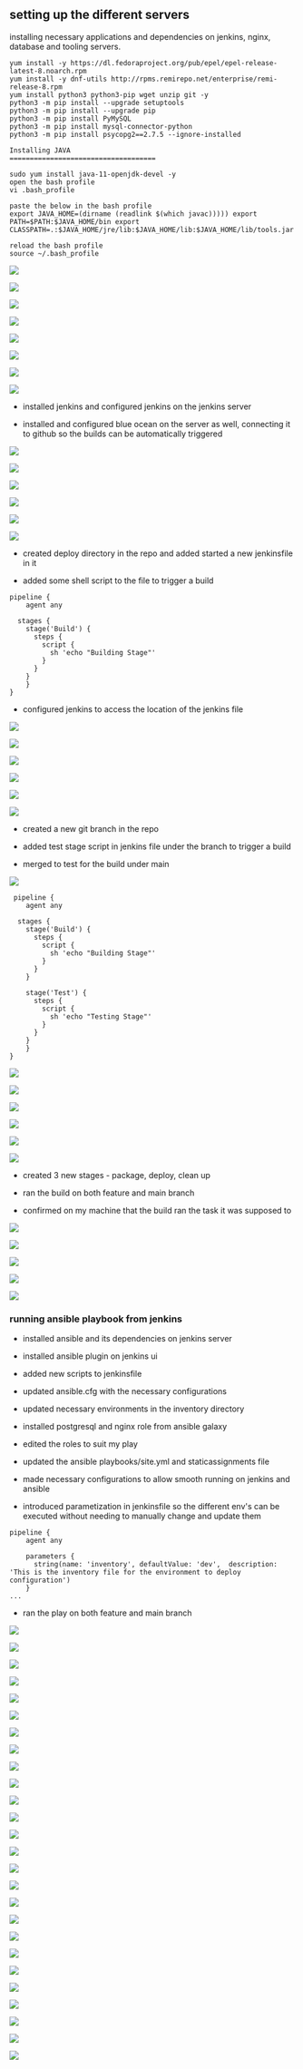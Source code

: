 ## setting up the different servers 

installing necessary applications and dependencies on jenkins, nginx, database and tooling servers.

```
yum install -y https://dl.fedoraproject.org/pub/epel/epel-release-latest-8.noarch.rpm
yum install -y dnf-utils http://rpms.remirepo.net/enterprise/remi-release-8.rpm
yum install python3 python3-pip wget unzip git -y
python3 -m pip install --upgrade setuptools
python3 -m pip install --upgrade pip
python3 -m pip install PyMySQL
python3 -m pip install mysql-connector-python
python3 -m pip install psycopg2==2.7.5 --ignore-installed
```

```
Installing JAVA
====================================

sudo yum install java-11-openjdk-devel -y
open the bash profile
vi .bash_profile

paste the below in the bash profile
export JAVA_HOME=(dirname (readlink $(which javac))))) export PATH=$PATH:$JAVA_HOME/bin export CLASSPATH=.:$JAVA_HOME/jre/lib:$JAVA_HOME/lib:$JAVA_HOME/lib/tools.jar

reload the bash profile
source ~/.bash_profile
```
![](images/epelrelease.png)

![](images/remirepositoryinstall.png)

![](images/gitinstall.png)

![](images/javainstall.png)

![](images/wgetb4jenkins.png)

![](images/vijava11.png)

![](images/vijavaaftjavainstall1.png)

![](images/reloadbashprofile2.png)

- installed jenkins and configured jenkins on the jenkins server

- installed and configured blue ocean on the server as well, connecting it to github so the builds can be automatically triggered

![](images/jenkinsinstall3.png)

![](images/jenkinssetup33.png)

![](images/jenkinssetup333.png)

![](images/jenkinsrepokey.png)

![](images/blueocean3.png)

![](images/jenkinsblueoceangithubsetup33.png)

- created deploy directory in the repo and added started a new jenkinsfile in it

- added some shell script to the file to trigger a build

```
pipeline {
    agent any

  stages {
    stage('Build') {
      steps {
        script {
          sh 'echo "Building Stage"'
        }
      }
    }
    }
}
```

- configured jenkins to access the location of the jenkins file 

![](images/jenkinsfile4.png)

![](images/jenkinsbuild44.png)

![](images/jenkinsbuild444.png)

![](images/jenkinsbuild4444.png)

![](images/blueocean444.png)

![](images/blueoceanjenkinsbuild44444.png)

- created a new git branch in the repo 

- added test stage script in jenkins file under the branch to trigger a build

- merged to test for the build under main 

![](images/gitbranchfeature5.png)

```
 pipeline {
    agent any

  stages {
    stage('Build') {
      steps {
        script {
          sh 'echo "Building Stage"'
        }
      }
    }

    stage('Test') {
      steps {
        script {
          sh 'echo "Testing Stage"'
        }
      }
    }
    }
}
```

![](images/gitpushfeature5.png)

![](images/jenkinsbuild5.png)

![](images/jenkinsbranch5.png)

![](images/jenkinsbranch55.png)

![](images/jenkinsbranch555.png)

![](images/jenkinsbranchmaintest5.png)

- created 3 new stages - package, deploy, clean up 

- ran the build on both feature and main branch

- confirmed on my machine that the build ran the task it was supposed to

![](images/jenkinsfilecleanup6.png)

![](images/jenkinsfilecleanup66.png)

![](images/jenkinsfilecleanupoceanbuild6.png)

![](images/jenkinsfilecleanupmain6.png)

![](images/jenkinsfilecleanuplsvar6.png)


### running ansible playbook from jenkins

- installed ansible and its dependencies on jenkins server

- installed ansible plugin on jenkins ui

- added new scripts to jenkinsfile

- updated ansible.cfg with the necessary configurations

- updated necessary environments in the inventory directory

- installed postgresql and nginx role from ansible galaxy

- edited the roles to suit my play

- updated the ansible playbooks/site.yml and staticassignments file

- made necessary configurations to allow smooth running on jenkins and ansible

- introduced parametization in jenkinsfile so the different env's can be executed without needing to manually change and update them

```
pipeline {
    agent any

    parameters {
      string(name: 'inventory', defaultValue: 'dev',  description: 'This is the inventory file for the environment to deploy configuration')
    }
...
```

- ran the play on both feature and main branch

![](images/ansibleinstall7.png)

![](images/ansibleinstalldependencies7.png)

![](images/ansiblepluginjenkins7.png)

![](images/ansiblejenkinsansiblepath7.png)

![](images/ansiblejenkinsdashboardcredentials7.png)

![](images/ansiblejenkinspipelinesyntax7.png)

![](images/ansiblejenkinspipelinesyntax77.png)

![](images/ansiblecfg7.png)

![](images/ansiblegalaxypostgresql7.png)

![](images/ansiblenginxdeafultsmain7.png)

![](images/ansiblestaticassgndbyml7.png)

![](images/ansiblestaticnginx7.png)

![](images/ansibledev7.png)

![](images/ansiblejenkinsfile7.png)

![](images/ansiblejenkinsfile77.png)

![](images/ansibleplaybookssite7.png)

![](images/ansibleplay7.png)

![](images/ansibleplay77.png)

![](images/ansibleplaymain7.png)

![](images/ansibleplaymain77.png)

![](images/jenkinsfileparameters8.png)

![](images/jenkinsfileparameters88.png)

![](images/jenkinsfileparametergui8.png)

![](images/jenkinsfileparameterbuildansible8.png)

![](images/jenkinsfileparameterbuild8.png)

![](images/jenkinsfileparametermainbuild8.png)